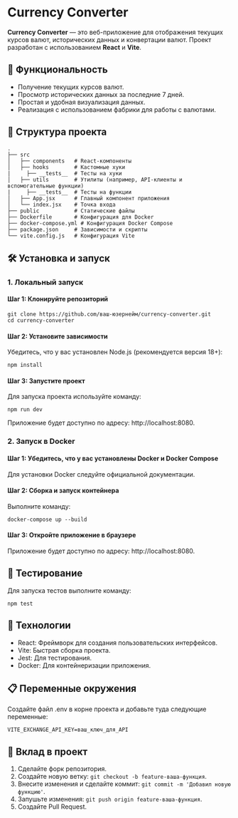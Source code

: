 # Currency Converter

**Currency Converter** — это веб-приложение для отображения текущих курсов валют, исторических данных и конвертации валют. Проект разработан с использованием **React** и **Vite**.

## 🚀 Функциональность

- Получение текущих курсов валют.
- Просмотр исторических данных за последние 7 дней.
- Простая и удобная визуализация данных.
- Реализация с использованием фабрики для работы с валютами.

## 📁 Структура проекта

```plaintext
.
├── src
│   ├── components   # React-компоненты
│   ├── hooks        # Кастомные хуки
|     ├── __tests__  # Тесты на хуки
│   ├── utils        # Утилиты (например, API-клиенты и вспомогательные функции)
|     ├── __tests__  # Тесты на функции
│   ├── App.jsx      # Главный компонент приложения
│   └── index.jsx    # Точка входа
├── public           # Статические файлы
├── Dockerfile       # Конфигурация для Docker
├── docker-compose.yml # Конфигурация Docker Compose
├── package.json     # Зависимости и скрипты
└── vite.config.js   # Конфигурация Vite
```

## 🛠️ Установка и запуск

### 1. Локальный запуск

#### Шаг 1: Клонируйте репозиторий

```
git clone https://github.com/ваш-юзернейм/currency-converter.git
cd currency-converter
```

#### Шаг 2: Установите зависимости

Убедитесь, что у вас установлен Node.js (рекомендуется версия 18+):
```
npm install
```

#### Шаг 3: Запустите проект

Для запуска проекта используйте команду:
```
npm run dev
```

Приложение будет доступно по адресу: http://localhost:8080.

### 2. Запуск в Docker

#### Шаг 1: Убедитесь, что у вас установлены Docker и Docker Compose

Для установки Docker следуйте официальной документации.

#### Шаг 2: Сборка и запуск контейнера

Выполните команду:
```
docker-compose up --build
```

#### Шаг 3: Откройте приложение в браузере

Приложение будет доступно по адресу: http://localhost:8080.

## 🧪 Тестирование

Для запуска тестов выполните команду:
```
npm test
```

## 🔧 Технологии
- React: Фреймворк для создания пользовательских интерфейсов.
- Vite: Быстрая сборка проекта.
- Jest: Для тестирования.
- Docker: Для контейнеризации приложения.

## 📋 Переменные окружения

Создайте файл .env в корне проекта и добавьте туда следующие переменные:
```
VITE_EXCHANGE_API_KEY=ваш_ключ_для_API
```

## 🌟 Вклад в проект
1. Сделайте форк репозитория.
2. Создайте новую ветку: `git checkout -b feature-ваша-функция`.
3. Внесите изменения и сделайте коммит: `git commit -m 'Добавил новую функцию'`.
4. Запушьте изменения: `git push origin feature-ваша-функция`.
5. Создайте Pull Request.